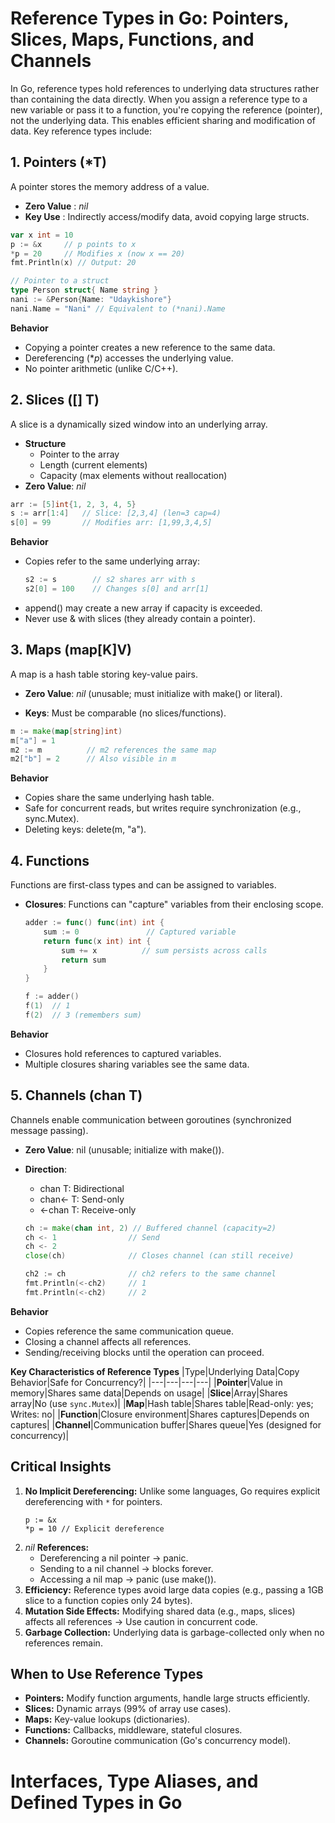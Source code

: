 # Reference Types in Go: Pointers, Slices, Maps, Functions, and Channels

In Go, reference types hold references to underlying data structures rather than containing the data directly. When you assign a reference type to a new variable or pass it to a function, you're copying the reference (pointer), not the underlying data. This enables efficient sharing and modification of data. Key reference types include:

## 1. Pointers (*T)
A pointer stores the memory address of a value.
- **Zero Value** : *nil*
- **Key Use** : Indirectly access/modify data, avoid copying large structs.

```go
var x int = 10
p := &x     // p points to x
*p = 20     // Modifies x (now x == 20)
fmt.Println(x) // Output: 20

// Pointer to a struct
type Person struct{ Name string }
nani := &Person{Name: "Udaykishore"}
nani.Name = "Nani" // Equivalent to (*nani).Name
```
**Behavior**
- Copying a pointer creates a new reference to the same data.
- Dereferencing (**p*) accesses the underlying value.
- No pointer arithmetic (unlike C/C++).

## 2. Slices ([] T)
A slice is a dynamically sized window into an underlying array.

- **Structure**
    - Pointer to the array
    - Length (current elements)
    - Capacity (max elements without reallocation)
- **Zero Value**: *nil*
```go
arr := [5]int{1, 2, 3, 4, 5}
s := arr[1:4]   // Slice: [2,3,4] (len=3 cap=4)
s[0] = 99       // Modifies arr: [1,99,3,4,5]
```
**Behavior**
- Copies refer to the same underlying array:
    ```go
    s2 := s        // s2 shares arr with s
    s2[0] = 100    // Changes s[0] and arr[1]
    ```
- append() may create a new array if capacity is exceeded.
- Never use & with slices (they already contain a pointer).

## 3. Maps (map[K]V)
A map is a hash table storing key-value pairs.

- **Zero Value**: *nil* (unusable; must initialize with make() or literal).

- **Keys**: Must be comparable (no slices/functions).

```go
m := make(map[string]int)
m["a"] = 1
m2 := m          // m2 references the same map
m2["b"] = 2      // Also visible in m
```
**Behavior**
- Copies share the same underlying hash table.
- Safe for concurrent reads, but writes require synchronization (e.g., sync.Mutex).
- Deleting keys: delete(m, "a").

## 4. Functions
Functions are first-class types and can be assigned to variables.
- **Closures**: Functions can "capture" variables from their enclosing scope.
    ```go
    adder := func() func(int) int {
        sum := 0               // Captured variable
        return func(x int) int {
            sum += x          // sum persists across calls
            return sum
        }
    }

    f := adder()
    f(1)  // 1
    f(2)  // 3 (remembers sum)
    ```
**Behavior**
- Closures hold references to captured variables.
- Multiple closures sharing variables see the same data.

## 5. Channels (chan T)
Channels enable communication between goroutines (synchronized message passing).

- **Zero Value**: nil (unusable; initialize with make()).
- **Direction**:
    - chan T: Bidirectional
    - chan<- T: Send-only
    - <-chan T: Receive-only

    ```go
    ch := make(chan int, 2) // Buffered channel (capacity=2)
    ch <- 1                // Send
    ch <- 2
    close(ch)              // Closes channel (can still receive)

    ch2 := ch              // ch2 refers to the same channel
    fmt.Println(<-ch2)     // 1
    fmt.Println(<-ch2)     // 2
    ```
**Behavior**
- Copies reference the same communication queue.
- Closing a channel affects all references.
- Sending/receiving blocks until the operation can proceed.

**Key Characteristics of Reference Types**
|Type|Underlying Data|Copy Behavior|Safe for Concurrency?|
|---|---|---|---|
|**Pointer**|Value in memory|Shares same data|Depends on usage|
|**Slice**|Array|Shares array|No (use `sync.Mutex`)|
|**Map**|Hash table|Shares table|Read-only: yes; Writes: no|
|**Function**|Closure environment|Shares captures|Depends on captures|
|**Channel**|Communication buffer|Shares queue|Yes (designed for concurrency)|

## Critical Insights
1. **No Implicit Dereferencing:** Unlike some languages, Go requires explicit dereferencing with `*` for pointers.
    ```g0
    p := &x
    *p = 10 // Explicit dereference
    ```
2. _nil_ **References:** 
    - Dereferencing a nil pointer → panic.
    - Sending to a nil channel → blocks forever.
    - Accessing a nil map → panic (use make()).
3. **Efficiency:** Reference types avoid large data copies (e.g., passing a 1GB slice to a function copies only 24 bytes).
4. **Mutation Side Effects:** Modifying shared data (e.g., maps, slices) affects all references → Use caution in concurrent code.
5. **Garbage Collection:** Underlying data is garbage-collected only when no references remain.

## When to Use Reference Types
- **Pointers:** Modify function arguments, handle large structs efficiently.
- **Slices:** Dynamic arrays (99% of array use cases).
- **Maps:** Key-value lookups (dictionaries).
- **Functions:** Callbacks, middleware, stateful closures.
- **Channels:** Goroutine communication (Go's concurrency model).

# Interfaces, Type Aliases, and Defined Types in Go


